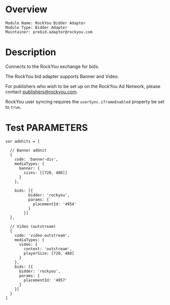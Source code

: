 # Overview

```
Module Name: RockYou Bidder Adapter  
Module Type: Bidder Adapter  
Maintainer: prebid.adapter@rockyou.com  
```

# Description

Connects to the RockYou exchange for bids.

The RockYou bid adapter supports Banner and Video.

For publishers who wish to be set up on the RockYou Ad Network, please contact
publishers@rockyou.com.

RockYou user syncing requires the `userSync.iframeEnabled` property be set to `true`.

# Test PARAMETERS
```
var adUnits = [

  // Banner adUnit
  {
    code: 'banner-div',
    mediaTypes: {
      banner: {
        sizes: [[720, 480]]
      }
    },

    bids: [{
          bidder: 'rockyou',
          params: {
            placementId: '4954'
          }
        }]
  },

  // Video (outstream)
  {
    code: 'video-outstream',
    mediaTypes: {
      video: {
        context: 'outstream',
        playerSize: [720, 480]
      }
    },
    bids: [{
      bidder: 'rockyou',
      params: {
        placementId: '4957'
      }
    }]
  }
]
```
